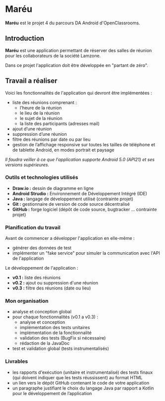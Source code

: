 # Maréu

**Maréu** est le projet 4 du parcours DA Android d'OpenClassrooms.  

## Introduction

**Maréu** est une application permettant de réserver des salles de 
réunion pour les collaborateurs de la société Lamzone.  

Dans ce projet l'application doit être développée en "partant de zéro".  

## Travail a réaliser

Voici les fonctionnalités de l'application qui devront être 
implémentées :  

  - liste des réunions comprenant :
    - l’heure de la réunion
    - le lieu de la réunion
    - le sujet de la réunion
    - la liste des participants (adresses mail)
  - ajout d’une réunion
  - suppression d’une réunion
  - filtre des réunions par date ou par lieu
  - gestion de l’affichage responsive sur toutes les tailles de 
  téléphone et de tablette Android, en modes portrait et paysage

*Il faudra veiller à ce que l'application supporte Android 5.0 (API21) 
et ses versions supérieures.*  

### Outils et technologies utilisés

  - **Draw.io :** dessin de diagramme en ligne
  - **Android Strudio :** Environnement de Développement Intégré (IDE)
  - **Java :** langage de développement utilisé (contrainte projet)
  - **Git :** gestionnaire de version de code source décentralisé
  - **GitHub :** forge logiciel (dépôt de code source, bugtracker ... 
  contrainte projet)

### Planification du travail

Avant de commencer a développer l'application en elle-même :  

  - générer des données de test
  - implémenter un "fake service" pour simuler la communication avec 
  l'API de l'application

Le développement de l'application :  

  - **v0.1 :** liste des réunions
  - **v0.2 :** ajout ou suppression d'une réunion
  - **v0.3 :** filtre des réunions (date ou lieu)

### Mon organisation

  - analyse et conception global
  - pour chaque fonctionnalités (v0.1 a v0.3) :
    - analyse et conception
    - implémentation des tests unitaires
    - implémentation de la fonctionnalité
    - validation des tests (BugFix si nécessaire)
    - rédaction de la JavaDoc
  - test et validation global (tests instrumentalisés)

### Livrables

  - les rapports d'exécution (unitaire et instrumentalisé) des tests 
  finaux (qui doivent indiquer que les tests réussissent) au format HTML
  - un lien vers le dépôt GitHub contenant le code de votre application
  - un paragraphe justifiant le choix du langage Java par rapport a 
  Kotlin pour le développement de l’application
